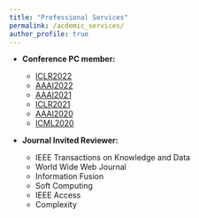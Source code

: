 ```yaml
---
title: "Professional Services"
permalink: /acdemic_services/
author_profile: true
---
```


* **Conference PC member:**
  * [ICLR2022](https://iclr.cc/) 
  * [AAAI2022](https://aaai.org/Conferences/AAAI-22/)
  * [AAAI2021](https://aaai.org/Conferences/AAAI-21/)
  * [ICLR2021](https://iclr.cc/)
  * [AAAI2020](https://aaai.org/Conferences/AAAI-20/)
  * [ICML2020](https://icml.cc/)
  
* **Journal Invited Reviewer:**
  * IEEE Transactions on Knowledge and Data
  * World Wide Web Journal
  * Information Fusion
  * Soft Computing
  * IEEE Access
  * Complexity 
